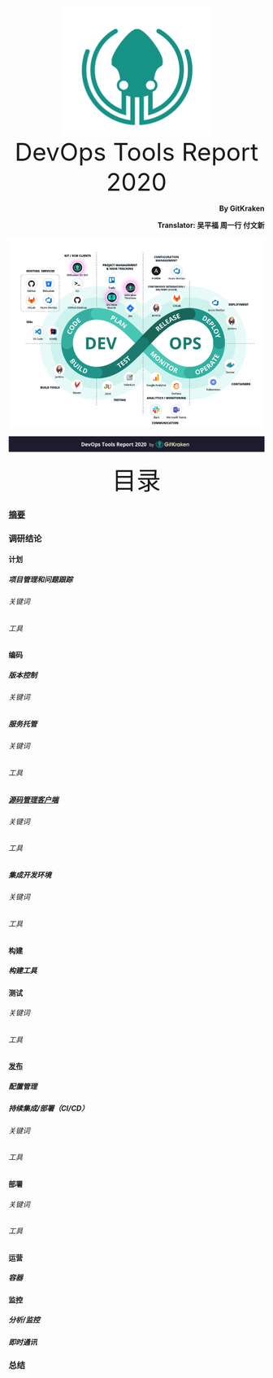<div align='center'>
  <img src=images/gitkraken_icon.png/>
</div>
<div align='center'><font size='70'>DevOps Tools Report 2020</font></div>
<p align="right"><b>By GitKraken</b></p>
<p align="right"><b>Translator: 吴平福 周一行 付文新</b></p>

![0-2](images/tools_chain.png)

![0-3](images/page_front.png)
<div align='center' ><font size='35'>目录</font></div>

### [摘要](./Part1.md)

### 调研结论

#### 计划

##### 项目管理和问题跟踪

###### 关键词

###### 工具

#### 编码

##### 版本控制

###### 关键词

##### 服务托管

###### 关键词

###### 工具

##### [源码管理客户端](./Part2.md)

###### 关键词

###### 工具

##### 集成开发环境

###### 关键词

###### 工具

#### 构建

##### 构建工具

#### 测试

###### 关键词

###### 工具

#### [发布](./Part3.md)

##### 配置管理

##### 持续集成/部署（CI/CD）

###### 关键词

###### 工具

#### 部署

###### 关键词

###### 工具

#### 运营

##### 容器

#### 监控

##### 分析/监控

##### 即时通讯

### 总结

